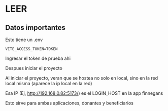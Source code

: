 # LEER

## Datos importantes

Esto tiene un .env

`VITE_ACCESS_TOKEN=TOKEN`

Ingresar el token de prueba ahi

Despues iniciar el proyecto

Al iniciar el proyecto, veran que se hostea no solo en local, sino en la red local misma (aparece la ip local en la red)

Esa IP (Ej, http://192.168.0.82:5173/) es el LOGIN_HOST en la app finnegans

Esto sirve para ambas aplicaciones, donantes y beneficiarios